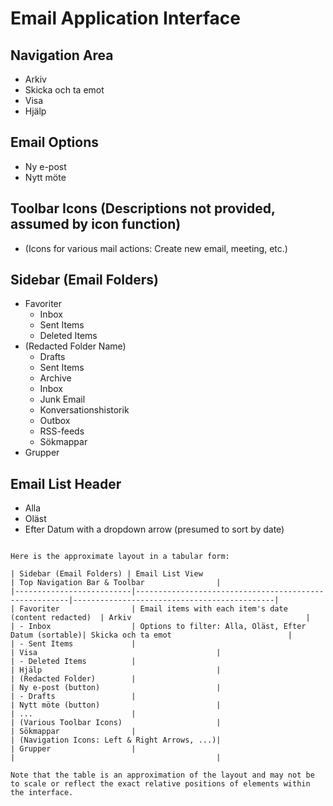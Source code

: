 # Email Application Interface

## Navigation Area
- Arkiv
- Skicka och ta emot
- Visa
- Hjälp

## Email Options
- Ny e-post
- Nytt möte

## Toolbar Icons (Descriptions not provided, assumed by icon function)
- (Icons for various mail actions: Create new email, meeting, etc.)

## Sidebar (Email Folders)
- Favoriter
  - Inbox
  - Sent Items
  - Deleted Items
- (Redacted Folder Name)
  - Drafts
  - Sent Items
  - Archive
  - Inbox
  - Junk Email
  - Konversationshistorik
  - Outbox
  - RSS-feeds
  - Sökmappar
- Grupper

## Email List Header
- Alla
- Oläst
- Efter Datum with a dropdown arrow (presumed to sort by date)
```

Here is the approximate layout in a tabular form:

| Sidebar (Email Folders) | Email List View                                       | Top Navigation Bar & Toolbar                |
|--------------------------|-------------------------------------------------------|---------------------------------------------|
| Favoriter                | Email items with each item's date (content redacted)  | Arkiv                                       |
| - Inbox                  | Options to filter: Alla, Oläst, Efter Datum (sortable)| Skicka och ta emot                          |
| - Sent Items             |                                                       | Visa                                        |
| - Deleted Items          |                                                       | Hjälp                                       |
| (Redacted Folder)        |                                                       | Ny e-post (button)                          |
| - Drafts                 |                                                       | Nytt möte (button)                          |
| ...                      |                                                       | (Various Toolbar Icons)                     |
| Sökmappar                |                                                       | (Navigation Icons: Left & Right Arrows, ...)|
| Grupper                  |                                                       |                                             |

Note that the table is an approximation of the layout and may not be to scale or reflect the exact relative positions of elements within the interface.
